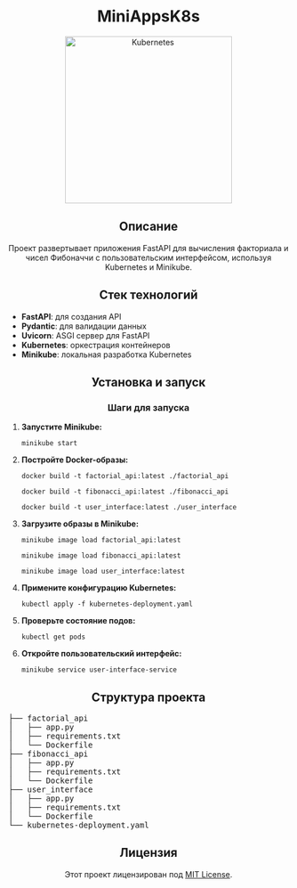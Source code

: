 # <center>MiniAppsK8s</center>

<p align="center">
    <img src="https://yastatic.net/naydex/yandex-search/tLD6kU938/94f76b7wU/lMuqIAyPLbeEMXIgZdL_dW8_SV9sBLa12JSTBP_-_qN6ZYEeZ1z0LCkRb5m1wCxWb7tHhPCClywq6y0tk6vBSERvUvSMT5wzeIWjvLmyw11rShBfMAF2V" alt="Kubernetes" width="300"/>
</p>

## <center>Описание</center>
<p align="center">
    Проект развертывает приложения FastAPI для вычисления факториала и чисел Фибоначчи с пользовательским интерфейсом, используя Kubernetes и Minikube.
</p>

## <center>Стек технологий</center>
<ul>
    <li><strong>FastAPI</strong>: для создания API</li>
    <li><strong>Pydantic</strong>: для валидации данных</li>
    <li><strong>Uvicorn</strong>: ASGI сервер для FastAPI</li>
    <li><strong>Kubernetes</strong>: оркестрация контейнеров</li>
    <li><strong>Minikube</strong>: локальная разработка Kubernetes</li>
</ul>

## <center>Установка и запуск</center>

### <center>Шаги для запуска</center>
<ol>
    <li><strong>Запустите Minikube:</strong>
        <pre><code>minikube start</code></pre>
    </li>
    <li><strong>Постройте Docker-образы:</strong>
        <pre><code>docker build -t factorial_api:latest ./factorial_api</code></pre>
        <pre><code>docker build -t fibonacci_api:latest ./fibonacci_api</code></pre>
        <pre><code>docker build -t user_interface:latest ./user_interface</code></pre>
    </li>
    <li><strong>Загрузите образы в Minikube:</strong>
        <pre><code>minikube image load factorial_api:latest</code></pre>
        <pre><code>minikube image load fibonacci_api:latest</code></pre>
        <pre><code>minikube image load user_interface:latest</code></pre>
    </li>
    <li><strong>Примените конфигурацию Kubernetes:</strong>
        <pre><code>kubectl apply -f kubernetes-deployment.yaml</code></pre>
    </li>
    <li><strong>Проверьте состояние подов:</strong>
        <pre><code>kubectl get pods</code></pre>
    </li>
    <li><strong>Откройте пользовательский интерфейс:</strong>
        <pre><code>minikube service user-interface-service</code></pre>
    </li>
</ol>

## <center>Структура проекта</center>
<pre>
├── factorial_api
│   ├── app.py
│   ├── requirements.txt
│   └── Dockerfile
├── fibonacci_api
│   ├── app.py
│   ├── requirements.txt
│   └── Dockerfile
├── user_interface
│   ├── app.py
│   ├── requirements.txt
│   └── Dockerfile
└── kubernetes-deployment.yaml
</pre>

## <center>Лицензия</center>
<p align="center">
    Этот проект лицензирован под <a href="LICENSE">MIT License</a>.
</p>
